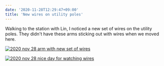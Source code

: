 ```yaml
---
date: '2020-11-28T12:29:47+09:00'
title: 'New wires on utility poles'
---
```


Walking to the station with Lin, I noticed a new set of wires on the utility poles.  They didn't have these arms sticking out with wires when we moved here.

[![2020 nov 28 arm with new set of wires](//b.robnugen.com/journal/2020/thumbs/2020_nov_28_arm_with_new_set_of_wires.jpg)](//b.robnugen.com/journal/2020/2020_nov_28_arm_with_new_set_of_wires.jpg)


[![2020 nov 28 nice day for watching wires](//b.robnugen.com/journal/2020/thumbs/2020_nov_28_nice_day_for_watching_wires.jpg)](//b.robnugen.com/journal/2020/2020_nov_28_nice_day_for_watching_wires.jpg)
